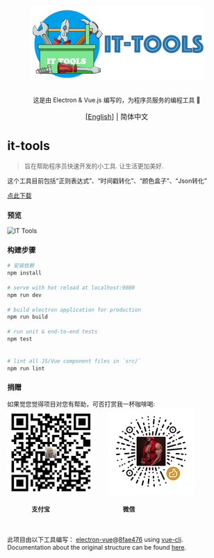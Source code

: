 <div align="center">
<br>
<img width="400" src="/src/renderer/assets/logo.png" alt="electron-vue">
<br>
<br>
</div>

<p align="center" color="#6a737d">
这是由 Electron & Vue.js 编写的，为程序员服务的编程工具 🚀
</p>

<p align="center" style="font-size:16px;">
[<a href="https://github.com/TsaiKoga/it-tools/blob/master/README.md" />English</a>] | 简体中文
</p>


# it-tools

> 旨在帮助程序员快速开发的小工具.
> 让生活更加美好.

这个工具目前包括“正则表达式”、“时间戳转化”、“颜色盒子”、“Json转化”

[点此下载](https://github.com/TsaiKoga/it-tools/releases)


### 预览

![IT Tools](/src/renderer/assets/IT-Tools-preview.gif)

### 构建步骤

``` bash
# 安装依赖
npm install

# serve with hot reload at localhost:9080
npm run dev

# build electron application for production
npm run build

# run unit & end-to-end tests
npm test


# lint all JS/Vue component files in `src/`
npm run lint

```


### 捐赠



如果觉您觉得项目对您有帮助，可否打赏我一杯咖啡喝:
<br>
<img width="200" height="200" src="/src/renderer/assets/alipay.gif" alt="electron-vue">&emsp;&emsp;
<img width="200" height="200" src="/src/renderer/assets/wechatpay.gif" alt="electron-vue">

#### &emsp;&emsp;&emsp;&emsp;支付宝&emsp;&emsp;&emsp;&emsp;&emsp;&emsp;&emsp;&emsp;&emsp;&emsp;&emsp;&emsp;微信
<br>

此项目由以下工具编写：
 [electron-vue](https://github.com/SimulatedGREG/electron-vue)@[8fae476](https://github.com/SimulatedGREG/electron-vue/tree/8fae4763e9d225d3691b627e83b9e09b56f6c935) using [vue-cli](https://github.com/vuejs/vue-cli). Documentation about the original structure can be found [here](https://simulatedgreg.gitbooks.io/electron-vue/content/index.html).
